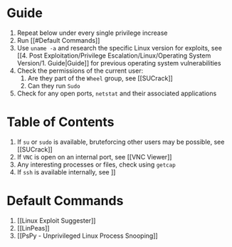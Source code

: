 
# Guide

1. Repeat below under every single privilege increase
2. Run [[#Default Commands]]
3. Use `uname -a` and research the specific Linux version for exploits, see [[4. Post Exploitation/Privilege Escalation/Linux/Operating System Version/1. Guide|Guide]] for previous operating system vulnerabilities
4. Check the permissions of the current user:
	1. Are they part of the `Wheel` group, see [[SUCrack]]
	2. Can they run `Sudo`
5. Check for any open ports, `netstat` and their associated applications
# Table of Contents

1. If `su` or `sudo` is available, bruteforcing other users may be possible, see [[SUCrack]] 
2. If `VNC` is open on an internal port, see [[VNC Viewer]]
3. Any interesting processes or files, check using `getcap`
4. If `ssh` is available internally, see ]]

# Default Commands

1. [[Linux Exploit Suggester]] 
2. [[LinPeas]]
3. [[PsPy - Unprivileged Linux Process Snooping]]